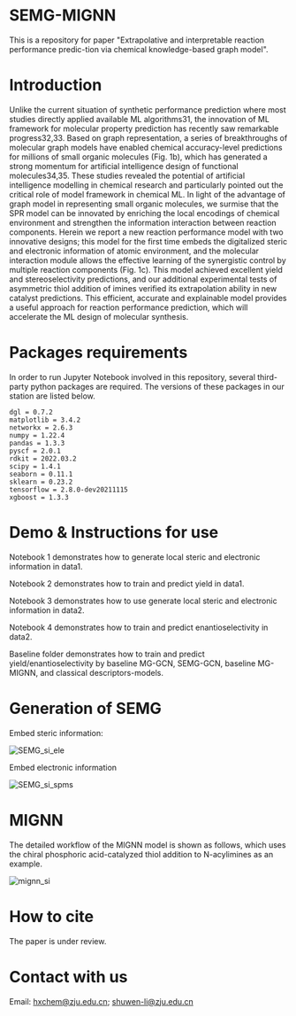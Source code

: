 # SEMG-MIGNN
This is a repository for paper "Extrapolative and interpretable reaction performance predic-tion via chemical knowledge-based graph model".

# Introduction

Unlike the current situation of synthetic performance prediction where most studies directly applied available ML algorithms31, the innovation of ML framework for molecular property prediction has recently saw remarkable progress32,33. Based on graph representation, a series of breakthroughs of molecular graph models have enabled chemical accuracy-level predictions for millions of small organic molecules (Fig. 1b), which has generated a strong momentum for artificial intelligence design of functional molecules34,35. These studies revealed the potential of artificial intelligence modelling in chemical research and particularly pointed out the critical role of model framework in chemical ML. In light of the advantage of graph model in representing small organic molecules, we surmise that the SPR model can be innovated by enriching the local encodings of chemical environment and strengthen the information interaction between reaction components. Herein we report a new reaction performance model with two innovative designs; this model for the first time embeds the digitalized steric and electronic information of atomic environment, and the molecular interaction module allows the effective learning of the synergistic control by multiple reaction components (Fig. 1c). This model achieved excellent yield and stereoselectivity predictions, and our additional experimental tests of asymmetric thiol addition of imines verified its extrapolation ability in new catalyst predictions. This efficient, accurate and explainable model provides a useful approach for reaction performance prediction, which will accelerate the ML design of molecular synthesis.


# Packages requirements
In order to run Jupyter Notebook involved in this repository, several third-party python packages are required. The versions of these packages in our station are listed below.
```
dgl = 0.7.2
matplotlib = 3.4.2
networkx = 2.6.3
numpy = 1.22.4  
pandas = 1.3.3 
pyscf = 2.0.1
rdkit = 2022.03.2   
scipy = 1.4.1 
seaborn = 0.11.1 
sklearn = 0.23.2  
tensorflow = 2.8.0-dev20211115
xgboost = 1.3.3 
```

# Demo & Instructions for use


Notebook 1 demonstrates how to generate local steric and electronic information in data1.

Notebook 2 demonstrates how to train and predict yield in data1.

Notebook 3 demonstrates how to use generate local steric and electronic information in data2.

Notebook 4 demonstrates how to train and predict enantioselectivity in data2.

Baseline folder demonstrates how to train and predict yield/enantioselectivity by baseline MG-GCN, SEMG-GCN, baseline MG-MIGNN, and classical descriptors-models.

# Generation of SEMG

Embed steric information:

![SEMG_si_ele](https://user-images.githubusercontent.com/71930017/188142893-bbf371ee-1896-49e1-bd28-4976e8c2f9dd.jpg)

Embed electronic information

![SEMG_si_spms](https://user-images.githubusercontent.com/71930017/188142934-59d21532-8a1c-4b48-b879-f395664c6790.jpg)

# MIGNN

The detailed workflow of the MIGNN model is shown as follows, which uses the chiral phosphoric acid-catalyzed thiol addition to N-acylimines as an example. 

![mignn_si](https://user-images.githubusercontent.com/71930017/188142704-cbf56a26-f2d0-4d69-a768-44d57d6f3f0d.jpg)

# How to cite
The paper is under review.
# Contact with us
Email: hxchem@zju.edu.cn; shuwen-li@zju.edu.cn
